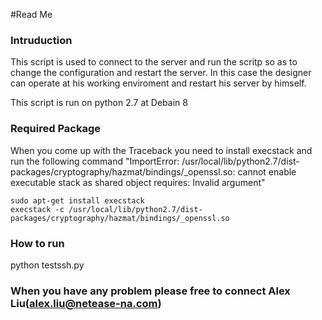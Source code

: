 #Read Me

### Intruduction
This script is used to connect to the server and run the scritp so as to change the configuration and restart the server. In this case the designer can operate at his working enviroment and restart his server by himself.

This script is run on python 2.7 at Debain 8

### Required Package
When you come up with the Traceback you need to install execstack and run the following command
"ImportError: /usr/local/lib/python2.7/dist-packages/cryptography/hazmat/bindings/_openssl.so: cannot enable executable stack as shared object requires: Invalid argument"

```
sudo apt-get install execstack
execstack -c /usr/local/lib/python2.7/dist-packages/cryptography/hazmat/bindings/_openssl.so
```

### How to run

python testssh.py

### When you have any problem please free to connect Alex Liu(alex.liu@netease-na.com)